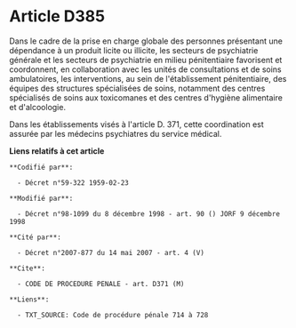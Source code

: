 # Article D385

Dans le cadre de la prise en charge globale des personnes présentant une dépendance à un produit licite ou illicite, les
secteurs de psychiatrie générale et les secteurs de psychiatrie en milieu pénitentiaire favorisent et coordonnent, en
collaboration avec les unités de consultations et de soins ambulatoires, les interventions, au sein de l'établissement
pénitentiaire, des équipes des structures spécialisées de soins, notamment des centres spécialisés de soins aux toxicomanes
et des centres d'hygiène alimentaire et d'alcoologie.

Dans les établissements visés à l'article D. 371, cette coordination est assurée par les médecins psychiatres du service
médical.

**Liens relatifs à cet article**

	**Codifié par**:

	  - Décret n°59-322 1959-02-23

	**Modifié par**:

	  - Décret n°98-1099 du 8 décembre 1998 - art. 90 () JORF 9 décembre 1998

	**Cité par**:

	  - Décret n°2007-877 du 14 mai 2007 - art. 4 (V)

	**Cite**:

	  - CODE DE PROCEDURE PENALE - art. D371 (M)

	**Liens**:

	  - TXT_SOURCE: Code de procédure pénale 714 à 728
